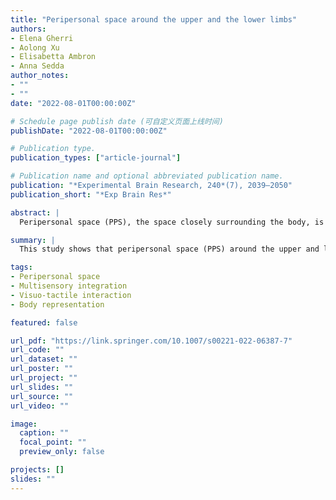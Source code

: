 ```yaml
---
title: "Peripersonal space around the upper and the lower limbs"
authors:
- Elena Gherri
- Aolong Xu
- Elisabetta Ambron
- Anna Sedda
author_notes:
- ""
- ""
date: "2022-08-01T00:00:00Z"

# Schedule page publish date (可自定义页面上线时间)
publishDate: "2022-08-01T00:00:00Z"

# Publication type.
publication_types: ["article-journal"]

# Publication name and optional abbreviated publication name.
publication: "*Experimental Brain Research, 240*(7), 2039–2050"
publication_short: "*Exp Brain Res*"

abstract: |
  Peripersonal space (PPS), the space closely surrounding the body, is typically characterised by enhanced multisensory integration. Neurophysiological and behavioural studies have consistently shown stronger visuo-tactile integration when a visual stimulus is presented close to the tactually stimulated body part in near space (within PPS) than in far space. However, in the majority of these studies, tactile stimuli were delivered to the upper limbs, torso, and face. Therefore, it is not known whether the space surrounding the lower limbs is characterised by similar multisensory properties. To address this question, we asked participants to complete two versions of the classic visuo-tactile crossmodal congruency task in which they had to perform speeded elevation judgements of tactile stimuli presented to the dorsum of the hand and foot while a simultaneous visual distractor was presented at spatially congruent or incongruent locations either in near or far space. In line with existing evidence, when the tactile target was presented to the hand, the size of the crossmodal congruency effect (CCE) decreased in far as compared to near space, suggesting stronger visuo-tactile multisensory integration within PPS. In contrast, when the tactile target was presented to the foot, the CCE decreased for visual distractors in near than far space. These findings show systematic differences between the representation of PPS around upper and lower limbs, suggesting that the multisensory properties of the different body part-centred representations of PPS are likely to depend on the potential actions performed by the different body parts.

summary: |
  This study shows that peripersonal space (PPS) around the upper and lower limbs differs in multisensory integration characteristics, possibly reflecting the functional roles of the limbs.

tags:
- Peripersonal space
- Multisensory integration
- Visuo-tactile interaction
- Body representation

featured: false

url_pdf: "https://link.springer.com/10.1007/s00221-022-06387-7"
url_code: ""
url_dataset: ""
url_poster: ""
url_project: ""
url_slides: ""
url_source: ""
url_video: ""

image:
  caption: ""
  focal_point: ""
  preview_only: false

projects: []
slides: ""
---
```

